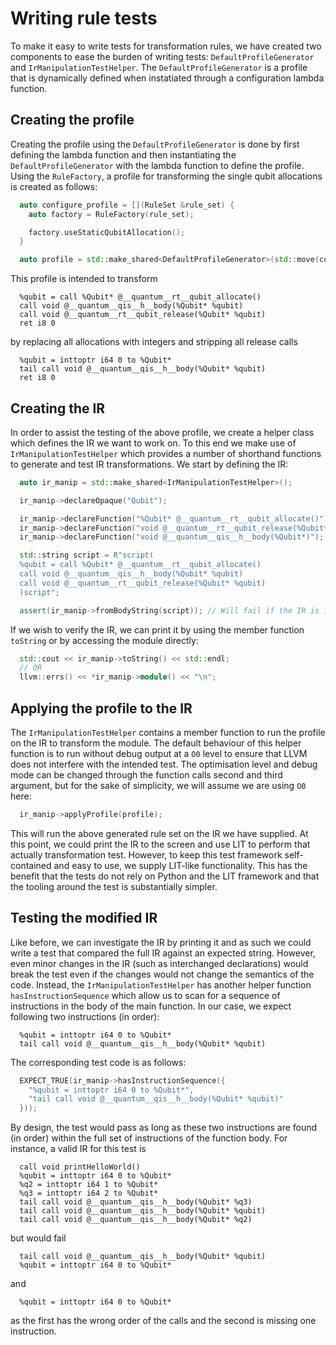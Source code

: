 # Writing rule tests

To make it easy to write tests for transformation rules, we have created two components to ease the burden of writing tests: `DefaultProfileGenerator` and `IrManipulationTestHelper`. The `DefaultProfileGenerator` is a profile that is dynamically defined when instatiated through a configuration lambda function.

## Creating the profile

Creating the profile using the `DefaultProfileGenerator` is done by first defining the lambda function and then instantiating the `DefaultProfileGenerator` with the lambda function to define the profile. Using the `RuleFactory`, a profile for transforming the single qubit allocations is created as follows:

```c++
  auto configure_profile = [](RuleSet &rule_set) {
    auto factory = RuleFactory(rule_set);

    factory.useStaticQubitAllocation();
  }

  auto profile = std::make_shared<DefaultProfileGenerator>(std::move(configure_profile));
```

This profile is intended to transform

```
  %qubit = call %Qubit* @__quantum__rt__qubit_allocate()
  call void @__quantum__qis__h__body(%Qubit* %qubit)
  call void @__quantum__rt__qubit_release(%Qubit* %qubit)
  ret i8 0
```

by replacing all allocations with integers and stripping all release calls

```
  %qubit = inttoptr i64 0 to %Qubit*
  tail call void @__quantum__qis__h__body(%Qubit* %qubit)
  ret i8 0
```

## Creating the IR

In order to assist the testing of the above profile, we create a helper class which defines the IR we want to work on. To this end we make use of `IrManipulationTestHelper` which provides a number of shorthand functions to generate and test IR transformations. We start by defining the IR:

```c++
  auto ir_manip = std::make_shared<IrManipulationTestHelper>();

  ir_manip->declareOpaque("Qubit");

  ir_manip->declareFunction("%Qubit* @__quantum__rt__qubit_allocate()");
  ir_manip->declareFunction("void @__quantum__rt__qubit_release(%Qubit*)");
  ir_manip->declareFunction("void @__quantum__qis__h__body(%Qubit*)");

  std::string script = R"script(
  %qubit = call %Qubit* @__quantum__rt__qubit_allocate()
  call void @__quantum__qis__h__body(%Qubit* %qubit)
  call void @__quantum__rt__qubit_release(%Qubit* %qubit)
  )script";

  assert(ir_manip->fromBodyString(script)); // Will fail if the IR is invalid
```

If we wish to verify the IR, we can print it by using the member function `toString` or by accessing the module directly:

```c++
  std::cout << ir_manip->toString() << std::endl;
  // OR
  llvm::errs() << *ir_manip->module() << "\n";
```

## Applying the profile to the IR

The `IrManipulationTestHelper` contains a member function to run the profile on the IR to transform the module. The default behaviour of this helper function is to run without debug output at a `O0` level to ensure that LLVM does not interfere with the intended test. The optimisation level and debug mode can be changed through the function calls second and third argument, but for the sake of simplicity, we will assume we are using `O0` here:

```c++
  ir_manip->applyProfile(profile);
```

This will run the above generated rule set on the IR we have supplied. At this point, we could print the IR to the screen and use LIT to perform that actually transformation test. However, to keep this test framework self-contained and easy to use, we supply LIT-like functionality. This has the benefit that the tests do not rely on Python and the LIT framework and that the tooling around the test is substantially simpler.

## Testing the modified IR

Like before, we can investigate the IR by printing it and as such we could write a test that compared the full IR against an expected string. However, even minor changes in the IR (such as interchanged declarations) would break the test even if the changes would not change the semantics of the code. Instead, the `IrManipulationTestHelper` has another helper function `hasInstructionSequence` which allow us to scan for a sequence of instructions in the body of the main function. In our case,
we expect following two instructions (in order):

```
  %qubit = inttoptr i64 0 to %Qubit*
  tail call void @__quantum__qis__h__body(%Qubit* %qubit)
```

The corresponding test code is as follows:

```c++
  EXPECT_TRUE(ir_manip->hasInstructionSequence({
    "%qubit = inttoptr i64 0 to %Qubit*",
    "tail call void @__quantum__qis__h__body(%Qubit* %qubit)"
  }));
```

By design, the test would pass as long as these two instructions are found (in order) within the full set of instructions of the function body. For instance, a valid IR for this test is

```
  call void printHelloWorld()
  %qubit = inttoptr i64 0 to %Qubit*
  %q2 = inttoptr i64 1 to %Qubit*
  %q3 = inttoptr i64 2 to %Qubit*
  tail call void @__quantum__qis__h__body(%Qubit* %q3)
  tail call void @__quantum__qis__h__body(%Qubit* %qubit)
  tail call void @__quantum__qis__h__body(%Qubit* %q2)
```

but would fail

```
  tail call void @__quantum__qis__h__body(%Qubit* %qubit)
  %qubit = inttoptr i64 0 to %Qubit*
```

and

```
  %qubit = inttoptr i64 0 to %Qubit*
```

as the first has the wrong order of the calls and the second is missing one instruction.
